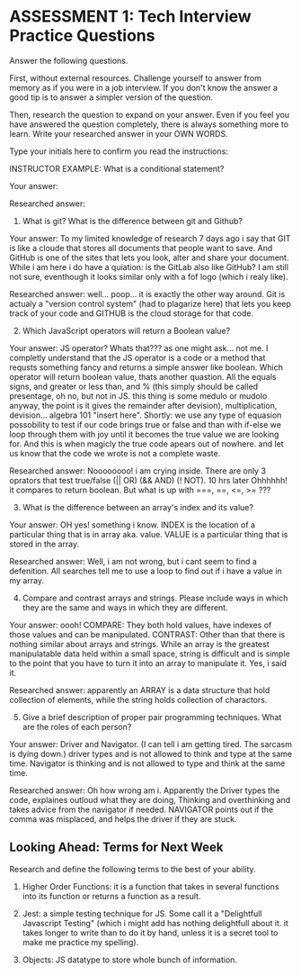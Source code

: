 # ASSESSMENT 1: Tech Interview Practice Questions

Answer the following questions.

First, without external resources. Challenge yourself to answer from memory as if you were in a job interview. If you don't know the answer a good tip is to answer a simpler version of the question.

Then, research the question to expand on your answer. Even if you feel you have answered the question completely, there is always something more to learn. Write your researched answer in your OWN WORDS.

Type your initials here to confirm you read the instructions:

INSTRUCTOR EXAMPLE: What is a conditional statement?

Your answer:

Researched answer:

1. What is git? What is the difference between git and Github?

Your answer: To my limited knowledge of research 7 days ago i say that GIT is like a cloude that stores all documents that people want to save. And GitHub is one of the sites that lets you look, alter and share your document. While i am here i do have a quiation: is the GitLab also like GitHub? I am still not sure, eventhough it looks similar only with a fof logo (which i realy like).

Researched answer: well... poop... it is exactly the other way around. Git is actualy a "version control system" (had to plagarize here) that lets you keep track of your code and GITHUB is the cloud storage for that code. 

2. Which JavaScript operators will return a Boolean value?

Your answer: JS operator? Whats that??? as one might ask... not me. I completly understand that the JS operator is a code or a method that requsts something fancy and returns a simple answer like boolean. Which operator will return boolean value, thats another quastion. All the equals signs, and greater or less than, and % (this simply should be called presentage, oh no, but not in JS. this thing is some medulo or mudolo anyway, the point is it gives the remainder after devision), multiplication, devision... algebra 101 "insert here". 
    Shortly: we use any type of equasion possobility to test if our code brings true or false and than with if-else we loop through them with joy until it becomes the true value we are looking for. And this is when magicly the true code apears out of nowhere. and let us know that the code we wrote is not a complete waste.

Researched answer: Noooooooo! i am crying inside. There are only 3 oprators that test true/false (|| OR) (&& AND) (! NOT). 
10 hrs later
Ohhhhhh! it compares to return boolean. But what is up with ===, ==, <=, >=   ???

3. What is the difference between an array's index and its value?

Your answer: OH yes! something i know. INDEX is the location of a particular thing that is in array aka. value. VALUE is a particular thing that is stored in the array. 

Researched answer: Well, i am not wrong, but i cant seem to find a defenition. All searches tell me to use a loop to find out if i have a value in my array. 

4. Compare and contrast arrays and strings. Please include ways in which they are the same and ways in which they are different.

Your answer: oooh! 
COMPARE: They both hold values, have indexes of those values and can be manipulated.
CONTRAST: Other than that there is nothing similar about arrays and strings. While an array is the greatest manipulatable data held within a small space, string is difficult and is simple to the point that you have to turn it into an array to manipulate it. Yes, i said it. 

Researched answer: apparently an ARRAY is a data structure that hold collection of elements, while the string holds collection of charactors. 

5. Give a brief description of proper pair programming techniques. What are the roles of each person?

Your answer: Driver and Navigator. (I can tell i am getting tired. The sarcasm is dying down.) driver types and is not allowed to think and type at the same time. Navigator is thinking and is not allowed to type and think at the same time. 

Researched answer: Oh how wrong am i. Apparently the Driver types the code, explaines outloud what they are doing, Thinking and overthinking and takes advice from the navigator if needed. NAVIGATOR points out if the comma was misplaced, and helps the driver if they are stuck. 

## Looking Ahead: Terms for Next Week

Research and define the following terms to the best of your ability.

1. Higher Order Functions: it is a function that takes in several functions into its function or returns a function as a result. 

2. Jest: a simple testing technique for JS. Some call it a "Delightfull Javascript Testing" (which i might add has nothing delightfull about it. it takes longer to write than to do it by hand, unless it is a secret tool to make me practice my spelling).

3. Objects: JS datatype to store whole bunch of information.
